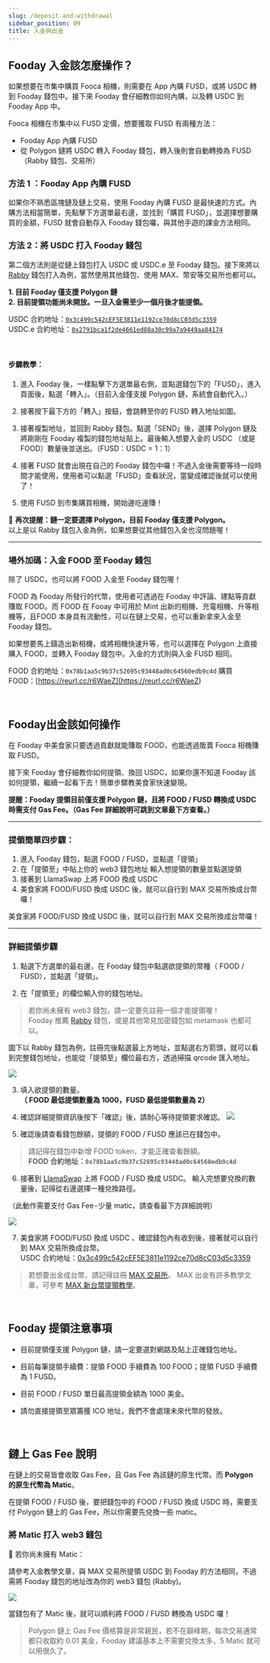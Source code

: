 ```yaml
---
slug: /deposit-and-withdrawal
sidebar_position: 09
title: 入金與出金
---
```


## Fooday 入金該怎麼操作？
如果想要在市集中購買 Fooca 相機，則需要在 App 內購 FUSD，或將 USDC 轉到 Fooday 錢包中。接下來 Fooday 會仔細教你如何內購，以及轉 USDC 到 Fooday App 中。

Fooca 相機在市集中以 FUSD 定價，想要獲取 FUSD 有兩種方法：

* Fooday App 內購 FUSD
* 從 Polygon 鏈將 USDC 轉入 Fooday 錢包，轉入後則會自動轉換為 FUSD（Rabby 錢包、交易所）

### 方法 1 ：Fooday App 內購 FUSD
如果你不熟悉區塊鏈及鏈上交易，使用 Fooday 內購 FUSD 是最快速的方式。內購方法相當簡單，先點擊下方選單最右邊，並找到「購買 FUSD」，並選擇想要購買的金額，FUSD 就會自動存入 Fooday 錢包囉，與其他手遊的課金方法相同。

### 方法 2：將 USDC 打入 Fooday 錢包
第二個方法則是從鏈上錢包打入 USDC 或 USDC.e 至 Fooday 錢包。接下來將以 [Rabby](<https://rabby.io/>) 錢包打入為例，當然使用其他錢包、使用 MAX、幣安等交易所也都可以。

**1. 目前 Fooday 僅支援 Polygon 鏈**  
**2. 目前提領功能尚未開放。一旦入金需至少一個月後才能提領。**

USDC 合約地址：[`0x3c499c542cEF5E3811e1192ce70d8cC03d5c3359`](<https://polygonscan.com/address/0x3c499c542cEF5E3811e1192ce70d8cC03d5c3359>)  
USDC.e 合約地址：[`0x2791bca1f2de4661ed88a30c99a7a9449aa84174`](<https://polygonscan.com/address/0x2791bca1f2de4661ed88a30c99a7a9449aa84174>)

<br/>

#### 步驟教學：
1. 進入 Fooday 後，一樣點擊下方選單最右側，並點選錢包下的「FUSD」，進入頁面後，點選「轉入」。（目前入金僅支援 Polygon 鏈，系統會自動代入。）

2. 接著按下最下方的「轉入」按鈕，會跳轉至你的 FUSD 轉入地址如圖。

3. 接著複製地址，並回到 Rabby 錢包。點選「SEND」後，選擇 Polygon 鏈及將剛剛在 Fooday 複製的錢包地址貼上。最後輸入想要入金的 USDC （或是 FOOD）數量後並送出。（FUSD：USDC = 1：1）

4. 接著 FUSD 就會出現在自己的 Fooday 錢包中囉！不過入金後需要等待一段時間才能使用，使用者可以點選「FUSD」查看狀況，當變成確認後就可以使用了！

5. 使用 FUSD 到市集購買相機，開始邊吃邊賺！

📣 **再次提醒：鏈一定要選擇 Polygon，目前 Fooday 僅支援 Polygon。**   
以上是以 Rabby 錢包入金為例，如果想要從其他錢包入金也沒問題喔！

***

### 場外加碼：入金 FOOD 至 Fooday 錢包
除了 USDC，也可以將 FOOD 入金至 Fooday 錢包喔！

FOOD 為 Fooday 所發行的代幣，使用者可透過在 Fooday 中評論、建點等貢獻賺取 FOOD。而 FOOD 在 Fooay 中可用於 Mint 出新的相機、充電相機、升等相機等，且FOOD 本身具有流動性，可以在鏈上交易，也可以重新拿來入金至 Fooday 錢包。

如果想要馬上鑄造出新相機，或將相機快速升等，也可以選擇在 Polygon 上直接購入 FOOD，並轉入 Fooday 錢包中。入金的方式則與入金 FUSD 相同。

FOOD 合約地址：`0x78b1aa5c9b37c52695c93448ad0c64560edb9c4d`
購買 FOOD：[https://reurl.cc/r6WaeZ](<https://reurl.cc/r6WaeZ>)

<br/>

## Fooday出金該如何操作

在 Fooday 中美食家只要透過貢獻就能賺取 FOOD，也能透過販賣 Fooca 相機賺取 FUSD。

接下來 Fooday 會仔細教你如何提領、換回 USDC，如果你還不知道 Fooday 該如何提領，繼續一起看下去！簡單步驟教美食家快速變現。

**提醒：Fooday 提領目前僅支援 Polygon 鏈，且將 FOOD / FUSD 轉換成 USDC 時需支付 Gas Fee。（Gas Fee 詳細說明可跳到文章最下方查看。）**

***

### 提領簡單四步驟：
1. 進入 Fooday 錢包，點選 FOOD / FUSD，並點選「提領」
2. 在「提領至」中貼上你的 web3 錢包地址
輸入想提領的數量並點選提領
3. 接著到 LlamaSwap 上將 FOOD 換成 USDC
4. 美食家將 FOOD/FUSD 換成 USDC 後，就可以自行到 MAX 交易所換成台幣囉！


美食家將 FOOD/FUSD 換成 USDC 後，就可以自行到 MAX 交易所換成台幣囉！
***

### 詳細提領步驟
1. 點選下方選單的最右邊，在 Fooday 錢包中點選欲提領的幣種（ FOOD / FUSD），並點選「提領」。

2. 在「提領至」的欄位輸入你的錢包地址。
>若你尚未擁有 web3 錢包，請一定要先註冊一個才能提領喔！  
Fooday 推薦 [Rabby](<https://rabby.io/>) 錢包，或是其他常見加密錢包如 metamask 也都可以。

圖下以 Rabby 錢包為例，註冊完後點選最上方地址，並點選右方箭頭，就可以看到完整錢包地址，也能從「提領至」欄位最右方，透過掃描 qrcode 匯入地址。

![](../rabby-1.png)

3. 填入欲提領的數量。  
**（ FOOD 最低提領數量為 1000，FUSD 最低提領數量為 2）**

4. 確認詳細提領資訊後按下「確認」後，請耐心等待提領要求確認。
![](../depost-2.png)

5. 確認後請查看錢包餘額，提領的 FOOD / FUSD 應該已在錢包中。
>請記得在錢包中新增 FOOD token，才能正確查看餘額。  
**FOOD 合約地址：`0x78b1aa5c9b37c52695c93448ad0c64560edb9c4d`**
6. 接著到 [LlamaSwap](<https://medium.com/r/?url=https%3A%2F%2Fswap.defillama.com%2F%3Fchain%3Dpolygon%26from%3D0x78b1aa5c9b37c52695c93448ad0c64560edb9c4d%26to%3D0x3c499c542cef5e3811e1192ce70d8cc03d5c3359>) 上將 FOOD / FUSD 換成 USDC。
輸入完想要兌換的數量後，記得從右邊選擇一種兌換路徑。

（此動作需要支付 Gas Fee - 少量 matic，請查看最下方詳細說明）

![](../depost-3.png)

7. 美食家將 FOOD/FUSD 換成 USDC 、確認錢包內有收到後，接著就可以自行到 MAX 交易所換成台幣。  
USDC 合約地址：[0x3c499c542cEF5E3811e1192ce70d8cC03d5c3359](<https://medium.com/r/?url=https%3A%2F%2Fpolygonscan.com%2Faddress%2F0x3c499c542cEF5E3811e1192ce70d8cC03d5c3359>)

>若想要出金成台幣，請記得註冊 [MAX 交易所](<https://medium.com/r/?url=https%3A%2F%2Fmax.maicoin.com%2F>)。
MAX 出金有許多教學文章，可參考 [MAX 新台幣提領教學](<https://medium.com/r/?url=https%3A%2F%2Fsupport.maicoin.com%2Fzh-TW%2Fsupport%2Fsolutions%2Farticles%2F32000021144-max-%25E6%2596%25B0%25E5%258F%25B0%25E5%25B9%25A3%25E6%258F%2590%25E9%25A0%2598%25E6%2595%2599%25E5%25AD%25B8>)。

<br/>

## Fooday 提領注意事項
* 目前提領僅支援 Polygon 鏈，請一定要選對網路及貼上正確錢包地址。

* 目前每筆提領手續費：提領 FOOD 手續費為 100 FOOD；提領 FUSD 手續費為 1 FUSD。

* 目前 FOOD / FUSD 單日最高提領金額為 1000 美金。

* 請勿直接提領至眾籌獲 ICO 地址，我們不會處理未來代幣的發放。

<br/>

## 鏈上 Gas Fee 說明
在鏈上的交易皆會收取 Gas Fee，且 Gas Fee 為該鏈的原生代幣。而 **Polygon 的原生代幣為 Matic**。

在提領 FOOD / FUSD 後，要把錢包中的 FOOD / FUSD 換成 USDC 時，需要支付 Polygon 鏈上的 Gas Fee，所以你需要先兌換一些 matic。

### 將 Matic 打入 web3 錢包
📌 若你尚未擁有 Matic：

請參考入金教學文章，與 MAX 交易所提領 USDC 到 Fooday 的方法相同，不過需將 Fooday 錢包的地址改為你的 web3 錢包 (Rabby)。

![](../depost-4.png)

當錢包有了 Matic 後，就可以順利將 FOOD / FUSD 轉換為 USDC 囉！

>Polygon 鏈上 Gas Fee 價格算是非常親民，若不在巔峰期，每次交易通常都只收取約 0.01 美金，Fooday 建議基本上不需要兌換太多，5 Matic 就可以用很久了。